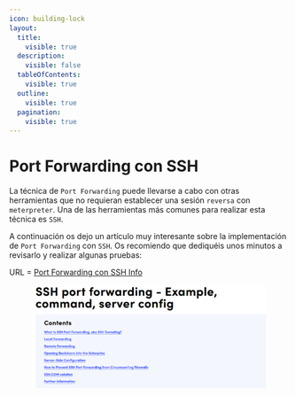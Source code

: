 ```yaml
---
icon: building-lock
layout:
  title:
    visible: true
  description:
    visible: false
  tableOfContents:
    visible: true
  outline:
    visible: true
  pagination:
    visible: true
---
```


# Port Forwarding con SSH

La técnica de `Port Forwarding` puede llevarse a cabo con otras herramientas que no requieran establecer una sesión `reversa` con `meterpreter`. Una de las herramientas más comunes para realizar esta técnica es `SSH`.

A continuación os dejo un artículo muy interesante sobre la implementación de `Port Forwarding` con `SSH`. Os recomiendo que dediquéis unos minutos a revisarlo y realizar algunas pruebas:

URL = [Port Forwarding con SSH Info](https://www.ssh.com/academy/ssh/tunneling-example)

<figure><img src="../../../.gitbook/assets/image (8) (1).png" alt=""><figcaption></figcaption></figure>
